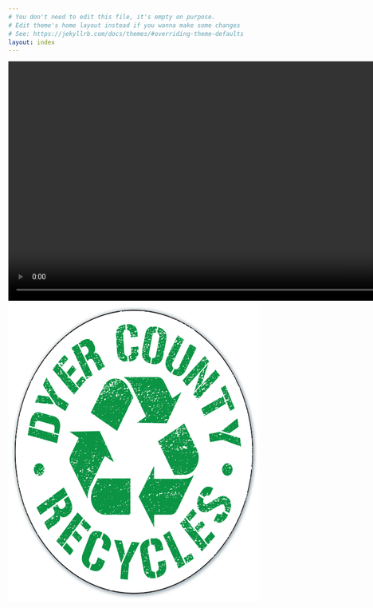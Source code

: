 ```yaml
---
# You don't need to edit this file, it's empty on purpose.
# Edit theme's home layout instead if you wanna make some changes
# See: https://jekyllrb.com/docs/themes/#overriding-theme-defaults
layout: index
---
```


<section class="front">
  <video id="front-video" autoplay muted width="960" >
    <source src="assets/vid/dcrecycles.webm" type="video/webm">
    <source src="assets/vid/dcrecycles.mp4" type="video/mp4">
    Unsupported, oh no!
  </video>
  <img class="hidden" id="front-image" src="assets/img/dcrecycles.png" alt="Dyer County Recycles" height="600" />
</section>

